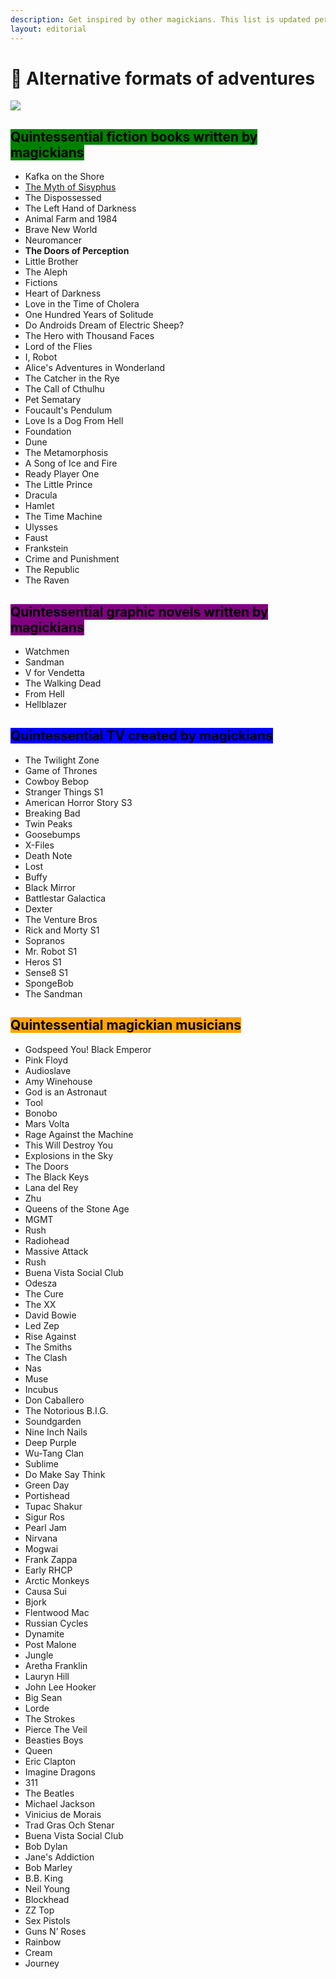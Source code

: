 ```yaml
---
description: Get inspired by other magickians. This list is updated periodically.
layout: editorial
---
```


# 🧌 Alternative formats of adventures

![](<../../../../../../.gitbook/assets/Screen Shot 2022-08-04 at 10.01.09 AM.png>)

## <mark style="background-color:green;">Quintessential fiction books written by magickians</mark>



* Kafka on the Shore
* [The Myth of Sisyphus](https://people.brandeis.edu/\~teuber/Albert\_Camus\_The\_Myth\_of\_Sisyphus\_Complete\_Text\_.pdf)
* The Dispossessed
* The Left Hand of Darkness
* Animal Farm and 1984
* Brave New World
* Neuromancer
* **The Doors of Perception**
* Little Brother
* The Aleph
* Fictions
* Heart of Darkness
* Love in the Time of Cholera
* One Hundred Years of Solitude
* Do Androids Dream of Electric Sheep?
* The Hero with Thousand Faces
* Lord of the Flies
* I, Robot
* Alice's Adventures in Wonderland
* The Catcher in the Rye
* The Call of Cthulhu
* Pet Sematary
* Foucault's Pendulum
* Love Is a Dog From Hell
* Foundation
* Dune
* The Metamorphosis
* A Song of Ice and Fire
* Ready Player One
* The Little Prince
* Dracula
* Hamlet
* The Time Machine
* Ulysses
* Faust
* Frankstein
* Crime and Punishment
* The Republic
* The Raven



## <mark style="background-color:purple;">Quintessential graphic novels written by magickians</mark>

<mark style="background-color:purple;"></mark>

* Watchmen
* Sandman
* V for Vendetta
* The Walking Dead
* From Hell
* Hellblazer



## <mark style="background-color:blue;">Quintessential TV created by magickians</mark>



* The Twilight Zone&#x20;
* Game of Thrones
* Cowboy Bebop
* Stranger Things S1
* American Horror Story S3
* Breaking Bad
* Twin Peaks
* Goosebumps
* X-Files
* Death Note
* Lost
* Buffy
* Black Mirror
* Battlestar Galactica
* Dexter
* The Venture Bros
* Rick and Morty S1
* Sopranos
* Mr. Robot S1
* Heros S1
* Sense8 S1
* SpongeBob
* The Sandman



## <mark style="background-color:orange;">Quintessential magickian musicians</mark>



* Godspeed You! Black Emperor&#x20;
* Pink Floyd
* Audioslave
* Amy Winehouse
* God is an Astronaut
* Tool
* Bonobo
* Mars Volta
* Rage Against the Machine&#x20;
* This Will Destroy You
* Explosions in the Sky
* The Doors
* The Black Keys
* Lana del Rey
* Zhu
* Queens of the Stone Age&#x20;
* MGMT
* Rush
* Radiohead
* Massive Attack
* Rush
* Buena Vista Social Club
* Odesza
* The Cure
* The XX
* David Bowie
* Led Zep
* Rise Against
* The Smiths
* The Clash
* Nas
* Muse
* Incubus
* Don Caballero
* The Notorious B.I.G.
* Soundgarden
* Nine Inch Nails
* Deep Purple
* Wu-Tang Clan
* Sublime
* Do Make Say Think
* Green Day
* Portishead
* Tupac Shakur
* Sigur Ros
* Pearl Jam
* Nirvana
* Mogwai
* Frank Zappa
* Early RHCP
* Arctic Monkeys
* Causa Sui
* Bjork
* Flentwood Mac
* Russian Cycles
* Dynamite
* Post Malone
* Jungle
* Aretha Franklin
* Lauryn Hill
* John Lee Hooker
* Big Sean
* Lorde
* The Strokes
* Pierce The Veil
* Beasties Boys
* Queen
* Eric Clapton
* Imagine Dragons
* 311
* The Beatles
* Michael Jackson
* Vinicius de Morais
* Trad Gras Och Stenar
* Buena Vista Social Club
* Bob Dylan
* Jane's Addiction
* Bob Marley
* B.B. King
* Neil Young
* Blockhead
* ZZ Top
* Sex Pistols
* Guns N’ Roses
* Rainbow
* Cream
* Journey

